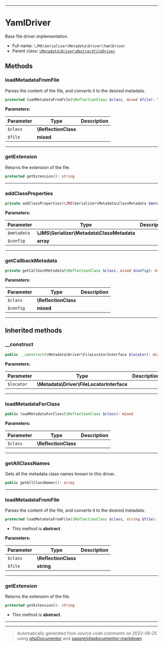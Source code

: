 ***

# YamlDriver

Base file driver implementation.



* Full name: `\JMS\Serializer\Metadata\Driver\YamlDriver`
* Parent class: [`\Metadata\Driver\AbstractFileDriver`](../../../../Metadata/Driver/AbstractFileDriver.md)




## Methods


### loadMetadataFromFile

Parses the content of the file, and converts it to the desired metadata.

```php
protected loadMetadataFromFile(\ReflectionClass $class, mixed $file): \Metadata\ClassMetadata|null
```








**Parameters:**

| Parameter | Type | Description |
|-----------|------|-------------|
| `$class` | **\ReflectionClass** |  |
| `$file` | **mixed** |  |




***

### getExtension

Returns the extension of the file.

```php
protected getExtension(): string
```











***

### addClassProperties



```php
private addClassProperties(\JMS\Serializer\Metadata\ClassMetadata $metadata, array $config): mixed
```








**Parameters:**

| Parameter | Type | Description |
|-----------|------|-------------|
| `$metadata` | **\JMS\Serializer\Metadata\ClassMetadata** |  |
| `$config` | **array** |  |




***

### getCallbackMetadata



```php
private getCallbackMetadata(\ReflectionClass $class, mixed $config): mixed
```








**Parameters:**

| Parameter | Type | Description |
|-----------|------|-------------|
| `$class` | **\ReflectionClass** |  |
| `$config` | **mixed** |  |




***


## Inherited methods


### __construct



```php
public __construct(\Metadata\Driver\FileLocatorInterface $locator): mixed
```








**Parameters:**

| Parameter | Type | Description |
|-----------|------|-------------|
| `$locator` | **\Metadata\Driver\FileLocatorInterface** |  |




***

### loadMetadataForClass



```php
public loadMetadataForClass(\ReflectionClass $class): mixed
```








**Parameters:**

| Parameter | Type | Description |
|-----------|------|-------------|
| `$class` | **\ReflectionClass** |  |




***

### getAllClassNames

Gets all the metadata class names known to this driver.

```php
public getAllClassNames(): array
```











***

### loadMetadataFromFile

Parses the content of the file, and converts it to the desired metadata.

```php
protected loadMetadataFromFile(\ReflectionClass $class, string $file): \Metadata\ClassMetadata|null
```




* This method is **abstract**.



**Parameters:**

| Parameter | Type | Description |
|-----------|------|-------------|
| `$class` | **\ReflectionClass** |  |
| `$file` | **string** |  |




***

### getExtension

Returns the extension of the file.

```php
protected getExtension(): string
```




* This method is **abstract**.






***


***
> Automatically generated from source code comments on 2022-06-25 using [phpDocumentor](http://www.phpdoc.org/) and [saggre/phpdocumentor-markdown](https://github.com/Saggre/phpDocumentor-markdown)

